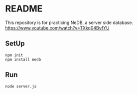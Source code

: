 # README
This repository is for practicing NeDB, a server side database.
https://www.youtube.com/watch?v=TXkq04BvfYU
## SetUp
```
npm init
npm install nedb
```
## Run
```
node server.js
```